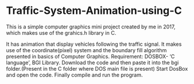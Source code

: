 # Traffic-System-Animation-using-C
This is a simple computer graphics mini project created by me in 2017, which makes use of the grahics.h library in C.

It has animation that display vehicles following the traffic signal. It makes use of the coordinate(pixel) system and the boundary fill algorithm presented in basics of Computer Graphics.
Requirement: DOSBOX- ‘C language’, BGI Library.
Download the code and then paste it into the bgi folder.(Present in the C folder where DOS main file is present)
Start DosBox and open the code. Finally compile and run the program.
